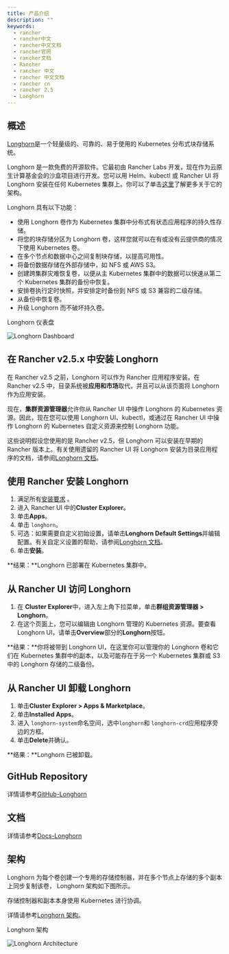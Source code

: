 ```yaml
---
title: 产品介绍
description: ""
keywords:
  - rancher
  - rancher中文
  - rancher中文文档
  - rancher官网
  - rancher文档
  - Rancher
  - rancher 中文
  - rancher 中文文档
  - rancher cn
  - rancher 2.5
  - Longhorn
---
```


## 概述

[Longhorn](https://longhorn.io/)是一个轻量级的、可靠的、易于使用的 Kubernetes 分布式块存储系统。

Longhorn 是一款免费的开源软件。它最初由 Rancher Labs 开发，现在作为云原生计算基金会的沙盒项目进行开发。您可以用 Helm、kubectl 或 Rancher UI 将 Longhorn 安装在任何 Kubernetes 集群上。你可以了单击[这里](https://longhorn.io/docs/1.0.2/concepts/)了解更多关于它的架构。

Longhorn 具有以下功能：

- 使用 Longhorn 卷作为 Kubernetes 集群中分布式有状态应用程序的持久性存储。
- 将您的块存储分区为 Longhorn 卷，这样您就可以在有或没有云提供商的情况下使用 Kubernetes 卷。
- 在多个节点和数据中心之间复制块存储，以提高可用性。
- 将备份数据存储在外部存储中，如 NFS 或 AWS S3。
- 创建跨集群灾难恢复卷，以便从主 Kubernetes 集群中的数据可以快速从第二个 Kubernetes 集群的备份中恢复。
- 安排卷执行定时快照，并安排定时备份到 NFS 或 S3 兼容的二级存储。
- 从备份中恢复卷。
- 升级 Longhorn 而不破坏持久卷。

<figcaption>Longhorn 仪表盘</figcaption>

![Longhorn Dashboard](/img/rancher/longhorn-screenshot.png)

## 在 Rancher v2.5.x 中安装 Longhorn

在 Rancher v2.5 之前，Longhorn 可以作为 Rancher 应用程序安装。在 Rancher v2.5 中，目录系统被**应用和市场**取代，并且可以从该页面将 Longhorn 作为应用安装。

现在，**集群资源管理器**允许你从 Rancher UI 中操作 Longhorn 的 Kubernetes 资源。因此，现在您可以使用 Longhorn UI、kubectl，或通过在 Rancher UI 中操作 Longhorn 的 Kubernetes 自定义资源来控制 Longhorn 功能。

这些说明假设您使用的是 Rancher v2.5，但 Longhorn 可以安装在早期的 Rancher 版本上。有关使用遗留的 Rancher UI 将 Longhorn 安装为目录应用程序的文档，请参阅[Longhorn 文档](https://longhorn.io/docs/1.0.2/deploy/install/install-with-rancher/)。

## 使用 Rancher 安装 Longhorn

1. 满足所有[安装要求](https://longhorn.io/docs/1.1.0/deploy/install/#installation-requirements) 。
1. 进入 Rancher UI 中的**Cluster Explorer**。
1. 单击**Apps**。
1. 单击 `longhorn`。
1. 可选：如果需要自定义初始设置，请单击**Longhorn Default Settings**并编辑配置。有关自定义设置的帮助，请参阅[Longhorn 文档](https://longhorn.io/docs/1.0.2/references/settings/)。
1. 单击**安装**。

**结果：**Longhorn 已部署在 Kubernetes 集群中。

## 从 Rancher UI 访问 Longhorn

1. 在 **Cluster Explorer**中，进入左上角下拉菜单，单击**群组资源管理器 > Longhorn**。
1. 在这个页面上，您可以编辑由 Longhorn 管理的 Kubernetes 资源。要查看 Longhorn UI，请单击**Overview**部分的**Longhorn**按钮。

**结果：**你将被带到 Longhorn UI，在这里你可以管理你的 Longhorn 卷和它们在 Kubernetes 集群中的副本，以及可能存在于另一个 Kubernetes 集群或 S3 中的 Longhorn 存储的二级备份。

## 从 Rancher UI 卸载 Longhorn

1. 单击**Cluster Explorer > Apps & Marketplace**。
1. 单击**Installed Apps**。
1. 进入 `longhorn-system`命名空间，选中`longhorn`和 `longhorn-crd`应用程序旁边的方框。
1. 单击**Delete**并确认。

**结果：**Longhorn 已被卸载。

## GitHub Repository

详情请参考[GitHub-Longhorn](https://github.com/longhorn/longhorn)

## 文档

详情请参考[Docs-Longhorn](https://longhorn.io/docs/)

## 架构

Longhorn 为每个卷创建一个专用的存储控制器，并在多个节点上存储的多个副本上同步复制该卷， Longhorn 架构如下图所示。

存储控制器和副本本身使用 Kubernetes 进行协调。

详情请参考[Longhorn 架构](https://longhorn.io/docs/1.0.2/concepts/)。

<figcaption>Longhorn 架构</figcaption>

![Longhorn Architecture](/img/rancher/longhorn-architecture.svg)
